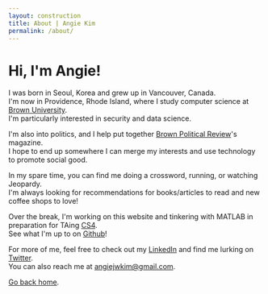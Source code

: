 ```yaml
---
layout: construction
title: About | Angie Kim
permalink: /about/
---
```


# Hi, I'm **Angie**!  
I was born in Seoul, Korea and grew up in Vancouver, Canada.  
I'm now in Providence, Rhode Island, where I study computer science at [Brown University](http://cs.brown.edu/).  
I'm particularly interested in security and data science.


I'm also into politics, and I help put together [Brown Political Review](http://www.brownpoliticalreview.org/category/mag/)'s magazine.  
I hope to end up somewhere I can merge my interests and use technology to promote social good.

 
In my spare time, you can find me doing a crossword, running, or watching Jeopardy.  
I'm always looking for recommendations for books/articles to read and new coffee shops to love!


Over the break, I'm working on this website and tinkering with MATLAB in preparation for TAing [CS4](cs.brown.edu/courses/cs004/).  
See what I'm up to on [Github](http://github.com/angiejwkim/)!


For more of me, feel free to check out my [LinkedIn](https://www.linkedin.com/in/angiejwkim/) and find me lurking on [Twitter](http://twitter.com/angiejwkim).  
You can also reach me at [angiejwkim@gmail.com](mailto:angiejwkim@gmail.com).


[Go back home](/).